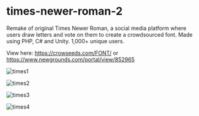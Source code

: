 # times-newer-roman-2
Remake of original Times Newer Roman, a social media platform where users draw letters and vote on them to create a crowdsourced font. Made using PHP, C# and Unity. 1,000+ unique users.

View here: https://crowseeds.com/FONT/ or https://www.newgrounds.com/portal/view/852965

![times1](https://github.com/crow-seeds/times-newer-roman-2/assets/89946108/346e1bc7-c3a3-49ce-8d92-e0989d6433d1)

![times2](https://github.com/crow-seeds/times-newer-roman-2/assets/89946108/554d4624-c865-434e-8265-980c36077e19)

![times3](https://github.com/crow-seeds/times-newer-roman-2/assets/89946108/5c4cba7e-50fb-4fc3-aec0-0aacdd1ec851)

![times4](https://github.com/crow-seeds/times-newer-roman-2/assets/89946108/b7f92c8b-bb0c-424f-8244-d4836f9834bf)



